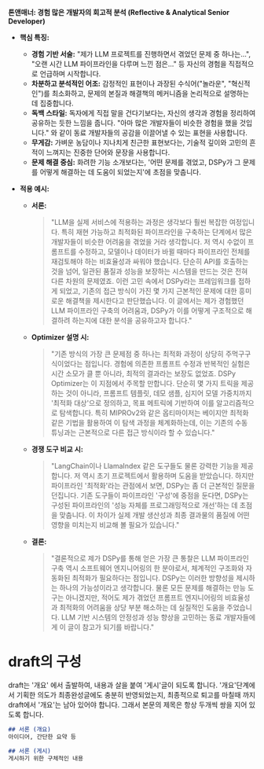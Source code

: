 **톤앤매너: 경험 많은 개발자의 회고적 분석 (Reflective & Analytical Senior Developer)**

*   **핵심 특징:**
    *   **경험 기반 서술:** "제가 LLM 프로젝트를 진행하면서 겪었던 문제 중 하나는...", "오랜 시간 LLM 파이프라인을 다루며 느낀 점은..." 등 자신의 경험을 직접적으로 언급하며 시작합니다.
    *   **차분하고 분석적인 어조:** 감정적인 표현이나 과장된 수식어("놀라운", "혁신적인")를 최소화하고, 문제의 본질과 해결책의 메커니즘을 논리적으로 설명하는 데 집중합니다.
    *   **독백 스타일:** 독자에게 직접 말을 건다기보다는, 자신의 생각과 경험을 정리하여 공유하는 듯한 느낌을 줍니다. "아마 많은 개발자들이 비슷한 경험을 했을 것입니다." 와 같이 동료 개발자들의 공감을 이끌어낼 수 있는 표현을 사용합니다.
    *   **무게감:** 가벼운 농담이나 지나치게 친근한 표현보다는, 기술적 깊이와 고민의 흔적이 느껴지는 진중한 단어와 문장을 사용합니다.
    *   **문제 해결 중심:** 화려한 기능 소개보다는, '어떤 문제를 겪었고, DSPy가 그 문제를 어떻게 해결하는 데 도움이 되었는지'에 초점을 맞춥니다.

*   **적용 예시:**

    *   **서론:**
        > "LLM을 실제 서비스에 적용하는 과정은 생각보다 훨씬 복잡한 여정입니다. 특히 재현 가능하고 최적화된 파이프라인을 구축하는 단계에서 많은 개발자들이 비슷한 어려움을 겪었을 거라 생각합니다. 저 역시 수없이 프롬프트를 수정하고, 모델이나 데이터가 바뀔 때마다 파이프라인 전체를 재검토해야 하는 비효율성과 싸워야 했습니다. 단순히 API를 호출하는 것을 넘어, 일관된 품질과 성능을 보장하는 시스템을 만드는 것은 전혀 다른 차원의 문제였죠. 이런 고민 속에서 DSPy라는 프레임워크를 접하게 되었고, 기존의 접근 방식이 가진 몇 가지 근본적인 문제에 대한 흥미로운 해결책을 제시한다고 판단했습니다. 이 글에서는 제가 경험했던 LLM 파이프라인 구축의 어려움과, DSPy가 이를 어떻게 구조적으로 해결하려 하는지에 대한 분석을 공유하고자 합니다."

    *   **Optimizer 설명 시:**
        > "기존 방식의 가장 큰 문제점 중 하나는 최적화 과정이 상당히 주먹구구식이었다는 점입니다. 경험에 의존한 프롬프트 수정과 반복적인 실험은 시간 소모가 클 뿐 아니라, 최적의 결과라는 보장도 없었죠. DSPy Optimizer는 이 지점에서 주목할 만합니다. 단순히 몇 가지 트릭을 제공하는 것이 아니라, 프롬프트 템플릿, 데모 샘플, 심지어 모델 가중치까지 '최적화 대상'으로 정의하고, 목표 메트릭에 기반하여 이를 알고리즘적으로 탐색합니다. 특히 MIPROv2와 같은 옵티마이저는 베이지안 최적화 같은 기법을 활용하여 이 탐색 과정을 체계화하는데, 이는 기존의 수동 튜닝과는 근본적으로 다른 접근 방식이라 할 수 있습니다."

    *   **경쟁 도구 비교 시:**
        > "LangChain이나 LlamaIndex 같은 도구들도 물론 강력한 기능을 제공합니다. 저 역시 초기 프로젝트에서 활용하며 도움을 받았습니다. 하지만 파이프라인 '최적화'라는 관점에서 보면, DSPy는 좀 더 근본적인 질문을 던집니다. 기존 도구들이 파이프라인 '구성'에 중점을 둔다면, DSPy는 구성된 파이프라인의 '성능 자체를 프로그래밍적으로 개선'하는 데 초점을 맞춥니다. 이 차이가 실제 개발 생산성과 최종 결과물의 품질에 어떤 영향을 미치는지 비교해 볼 필요가 있습니다."

    *   **결론:**
        > "결론적으로 제가 DSPy를 통해 얻은 가장 큰 통찰은 LLM 파이프라인 구축 역시 소프트웨어 엔지니어링의 한 분야로서, 체계적인 구조화와 자동화된 최적화가 필요하다는 점입니다. DSPy는 이러한 방향성을 제시하는 하나의 가능성이라고 생각합니다. 물론 모든 문제를 해결하는 만능 도구는 아니겠지만, 적어도 제가 겪었던 프롬프트 엔지니어링의 비효율성과 최적화의 어려움을 상당 부분 해소하는 데 실질적인 도움을 주었습니다. LLM 기반 시스템의 안정성과 성능 향상을 고민하는 동료 개발자들에게 이 글이 참고가 되기를 바랍니다."

# draft의 구성
draft는 '개요' 에서 출발하여, 내용과 살을 붙여 '게시'글이 되도록 합니다.
'개요'단계에서 기획한 의도가 최종완성글에도 충분히 반영되었는지, 최종적으로 퇴고를 마칠때 까지
draft에서 '개요'는 남아 있어야 합니다.
그래서 본문의 제목은 항상 두개씩 쌍을 지어 있도록 합니다.

```markdown
## 서론 (개요)
아이디어, 간단한 요약 등

## 서론 (게시)
게시하기 위한 구체적인 내용
```